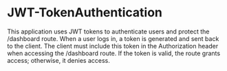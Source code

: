 # JWT-TokenAuthentication
This application uses JWT tokens to authenticate users and protect the /dashboard route. When a user logs in, a token is generated and sent back to the client. The client must include this token in the Authorization header when accessing the /dashboard route. If the token is valid, the route grants access; otherwise, it denies access.
